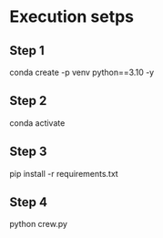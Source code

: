 # Execution setps

## Step 1
conda create -p venv python==3.10 -y 
## Step 2 
conda activate 

## Step 3
pip install -r requirements.txt

## Step 4
python crew.py 